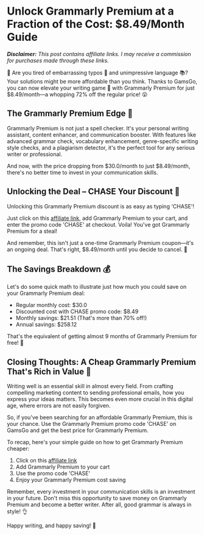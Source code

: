 # **Unlock Grammarly Premium at a Fraction of the Cost: $8.49/Month Guide**

_**Disclaimer:** This post contains affiliate links. I may receive a commission for purchases made through these links._

💬 Are you tired of embarrassing typos 👀 and unimpressive language 📚? Your solutions might be more affordable than you think. Thanks to GamsGo, you can now elevate your writing game 🚀 with Grammarly Premium for just $8.49/month—a whopping 72% off the regular price! 😮 

## **The Grammarly Premium Edge 🎯**

Grammarly Premium is not just a spell checker. It's your personal writing assistant, content enhancer, and communication booster. With features like advanced grammar check, vocabulary enhancement, genre-specific writing style checks, and a plagiarism detector, it's the perfect tool for any serious writer or professional. 

And now, with the price dropping from $30.0/month to just $8.49/month, there's no better time to invest in your communication skills. 

## **Unlocking the Deal – CHASE Your Discount 🚁**

Unlocking this Grammarly Premium discount is as easy as typing 'CHASE'! 

Just click on this [affiliate link](https://www.gamsgo.com/partner/ykeX7B), add Grammarly Premium to your cart, and enter the promo code 'CHASE' at checkout. Voila! You've got Grammarly Premium for a steal! 

And remember, this isn't just a one-time Grammarly Premium coupon—it's an ongoing deal. That's right, $8.49/month until you decide to cancel. 🎉 

## **The Savings Breakdown 💰**

Let's do some quick math to illustrate just how much you could save on your Grammarly Premium deal:

- Regular monthly cost: $30.0
- Discounted cost with CHASE promo code: $8.49
- Monthly savings: $21.51 (That's more than 70% off!)
- Annual savings: $258.12 

That's the equivalent of getting almost 9 months of Grammarly Premium for free! 🤩

## **Closing Thoughts: A Cheap Grammarly Premium That's Rich in Value 💼**

Writing well is an essential skill in almost every field. From crafting compelling marketing content to sending professional emails, how you express your ideas matters. This becomes even more crucial in this digital age, where errors are not easily forgiven.

So, if you've been searching for an affordable Grammarly Premium, this is your chance. Use the Grammarly Premium promo code 'CHASE' on GamsGo and get the best price for Grammarly Premium. 

To recap, here's your simple guide on how to get Grammarly Premium cheaper:

1. Click on this [affiliate link](https://www.gamsgo.com/partner/ykeX7B)
2. Add Grammarly Premium to your cart
3. Use the promo code 'CHASE'
4. Enjoy your Grammarly Premium cost saving

Remember, every investment in your communication skills is an investment in your future. Don't miss this opportunity to save money on Grammarly Premium and become a better writer. After all, good grammar is always in style! 👌

Happy writing, and happy saving! 🎈
